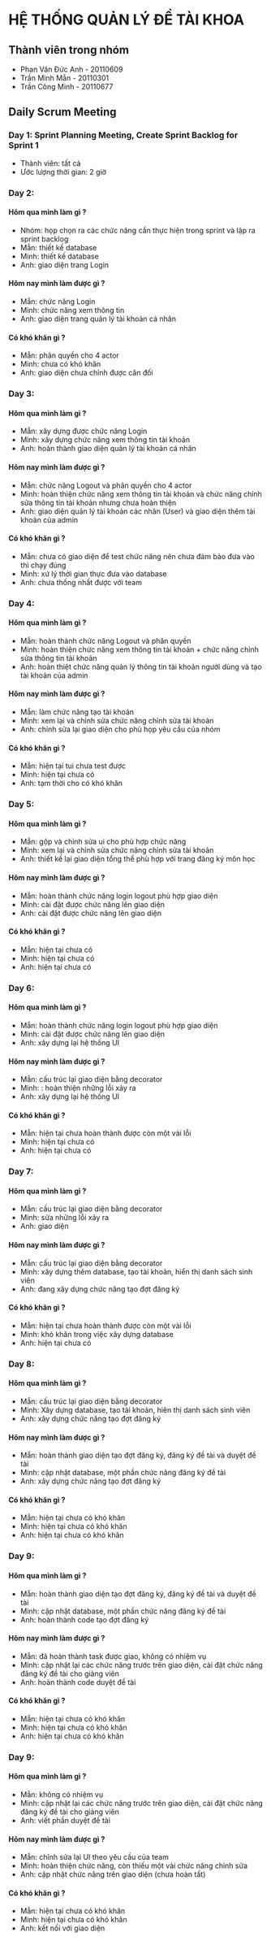 # HỆ THỐNG QUẢN LÝ ĐỀ TÀI KHOA

## Thành viên trong nhóm
- Phan Văn Đức Anh - 20110609
- Trần Minh Mẫn - 20110301
- Trần Công Minh - 20110677

## Daily Scrum Meeting
### Day 1: Sprint Planning Meeting, Create Sprint Backlog for Sprint 1
- Thành viên: tất cả
- Ước lượng thời gian: 2 giờ

### Day 2:
#### Hôm qua mình làm gì ?
- Nhóm: họp chọn ra các chức năng cần thực hiện trong sprint và lập ra sprint backlog
- Mẫn: thiết kế database
- Minh: thiết kế database
- Anh: giao diện trang Login
#### Hôm nay mình làm được gì ?
- Mẫn: chức năng Login
- Minh: chức năng xem thông tin 
- Anh: giao diện trang quản lý tài khoản cá nhân
#### Có khó khăn gì ?
- Mẫn: phân quyền cho 4 actor
- Minh: chưa có khó khăn
- Anh: giao diện chưa chỉnh được căn đối

### Day 3:
#### Hôm qua mình làm gì ?
- Mẫn: xây dựng được chức năng Login
- Minh: xây dựng chức năng xem thông tin tài khoản
- Anh: hoàn thành giao diện quản lý tài khoản cá nhân
#### Hôm nay mình làm được gì ?
- Mẫn: chức năng Logout và phân quyền cho 4 actor
- Minh: hoàn thiện chức năng xem thông tin tài khoản và chức năng chỉnh sửa thông tin tài khoản nhưng chưa hoàn thiện
- Anh: giao diện quản lý tài khoản các nhân (User) và giao diện thêm tài khoản của admin
#### Có khó khăn gì ?
- Mẫn: chưa có giao diện để test chức năng nên chưa đảm bảo đưa vào thì chạy đúng
- Minh: xứ lý thời gian thực đưa vào database
- Anh: chưa thống nhất được với team

### Day 4:
#### Hôm qua mình làm gì ?
- Mẫn: hoàn thành chức năng Logout và phân quyền
- Minh: hoàn thiện chức năng xem thông tin tài khoản + chức năng chỉnh sửa thông tin tài khoản
- Anh: hoàn thiệt chức năng quản lý thông tin tài khoản người dùng và tạo tài khoản của admin
#### Hôm nay mình làm được gì ?
- Mẫn: làm chức năng tạo tài khoản
- Minh: xem lại và chỉnh sửa chức năng chỉnh sửa tài khoản
- Anh: chỉnh sửa lại giao diện cho phù họp yêu cầu của nhóm 
#### Có khó khăn gì ?
- Mẫn: hiện tại tui chưa test được
- Minh: hiện tại chưa có
- Anh: tạm thời cho có khó khăn

### Day 5:
#### Hôm qua mình làm gì ?
- Mẫn: gộp và chỉnh sửa ui cho phù hợp chức năng
- Minh: xem lại và chỉnh sửa chức năng chỉnh sửa tài khoản
- Anh: thiết kế lại giao diện tổng thể phù hợp với trang đăng ký môn học
#### Hôm nay mình làm được gì ?
- Mẫn: hoàn thành chức năng login logout phù hợp giao diện
- Minh: cài đặt được chức năng lên giao diện
- Anh: cài đặt được chức năng lên giao diện
#### Có khó khăn gì ?
- Mẫn: hiện tại chưa có
- Minh: hiện tại chưa có
- Anh: hiện tại chưa có

### Day 6:
#### Hôm qua mình làm gì ?
- Mẫn: hoàn thành chức năng login logout phù hợp giao diện
- Minh: cài đặt được chức năng lên giao diện
- Anh: xây dựng lại hệ thống UI
#### Hôm nay mình làm được gì ?
- Mẫn: cấu trúc lại giao diện bằng decorator
- Minh: : hoàn thiện những lỗi xảy ra
- Anh: xây dựng lại hệ thống UI
#### Có khó khăn gì ?
- Mẫn: hiện tại chưa hoàn thành được còn một vài lỗi
- Minh: hiện tại chưa có
- Anh: hiện tại chưa có

### Day 7:
#### Hôm qua mình làm gì ?
- Mẫn: cấu trúc lại giao diện bằng decorator
- Minh: sửa những lỗi xảy ra
- Anh: giao diện
#### Hôm nay mình làm được gì ?
- Mẫn: cấu trúc lại giao diện bằng decorator
- Minh: xây dựng thêm database, tạo tài khoản, hiển thị danh sách sinh viên
- Anh: đang xây dựng chức năng tạo đợt đăng ký
#### Có khó khăn gì ?
- Mẫn: hiện tại chưa hoàn thành được còn một vài lỗi
- Minh: khó khăn trong việc xây dựng database
- Anh: hiện tại chưa có

### Day 8:
#### Hôm qua mình làm gì ?
- Mẫn: cấu trúc lại giao diện bằng decorator
- Minh: Xây dựng database, tạo tài khoản, hiên thị danh sách sinh viên
- Anh: xây dựng chức năng tạo đợt đăng ký
#### Hôm nay mình làm được gì ?
- Mẫn: hoàn thành giao diện tạo đợt đăng ký, đăng ký đề tài và duyệt đề tài
- Minh: cập nhật database, một phần chức năng đăng ký đề tài
- Anh: xây dựng chức năng tạo đợt đăng ký
#### Có khó khăn gì ?
- Mẫn: hiện tại chưa có khó khăn
- Minh: hiện tại chưa có khó khăn
- Anh: hiện tại chưa có khó khăn

### Day 9:
#### Hôm qua mình làm gì ?
- Mẫn: hoàn thành giao diện tạo đợt đăng ký, đăng ký đề tài và duyệt đề tài
- Minh: cập nhật database, một phần chức năng đăng ký đề tài
- Anh: hoàn thành code tạo đợt đăng ký
#### Hôm nay mình làm được gì ?
- Mẫn: đã hoàn thành task được giao, không có nhiệm vụ
- Minh: cập nhật lại các chức năng trước trên giao diện, cài đặt chức năng đăng ký đề tài cho giảng viên
- Anh: hoàn thành code duyệt đề tài
#### Có khó khăn gì ?
- Mẫn: hiện tại chưa có khó khăn
- Minh: hiện tại chưa có khó khăn
- Anh: hiện tại chưa có khó khăn

### Day 9:
#### Hôm qua mình làm gì ?
- Mẫn: không có nhiệm vụ 
- Minh: cập nhật lại các chức năng trước trên giao diện, cài đặt chức năng đăng ký đề tài cho giảng viên
- Anh: viết phần duyệt đề tài
#### Hôm nay mình làm được gì ?
- Mẫn: chỉnh sửa lại UI theo yêu cầu của team
- Minh: hoàn thiện chức năng, còn thiếu một vài chức năng chỉnh sửa
- Anh: cập nhật chức năng trên giao diện (chưa hoàn tất)
#### Có khó khăn gì ?
- Mẫn: hiện tại chưa có khó khăn
- Minh: hiện tại chưa có khó khăn
- Anh: kết nối với giao diện

